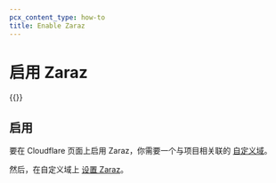 ```yaml
---
pcx_content_type: how-to
title: Enable Zaraz
---
```


# 启用 Zaraz

{{<render file="_zaraz-definition.md" productFolder="zaraz">}}

## 启用

要在 Cloudflare 页面上启用 Zaraz，你需要一个与项目相关联的 [自定义域](/pages/configuration/custom-domains/)。

然后，在自定义域上 [设置 Zaraz](/zaraz/get-started/)。